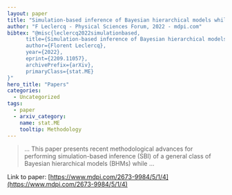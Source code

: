 ```yaml
---
layout: paper
title: "Simulation-based inference of Bayesian hierarchical models while checking for model misspecification"
author: "F Leclercq - Physical Sciences Forum, 2022 - mdpi.com"
bibtex: "@misc{leclercq2022simulationbased,
      title={Simulation-based inference of Bayesian hierarchical models while checking for model misspecification}, 
      author={Florent Leclercq},
      year={2022},
      eprint={2209.11057},
      archivePrefix={arXiv},
      primaryClass={stat.ME}
}"
hero_title: "Papers"
categories:
  - Uncategorized
tags:
  - paper
  - arxiv_category:
    name: stat.ME
    tooltip: Methodology
---
```

>… This paper presents recent methodological advances for performing simulation-based inference (SBI) of a general class of Bayesian hierarchical models (BHMs) while …

Link to paper: [https://www.mdpi.com/2673-9984/5/1/4](https://www.mdpi.com/2673-9984/5/1/4)


